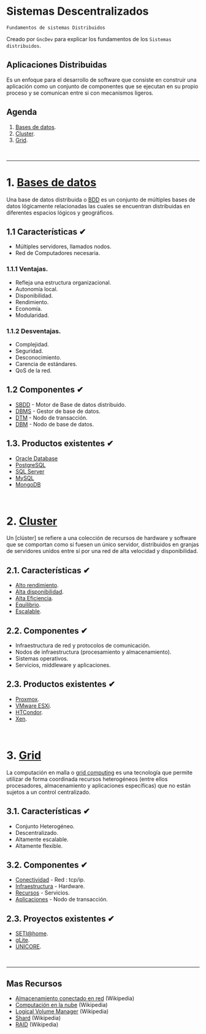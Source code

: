 # Sistemas Descentralizados
<p><code>Fundamentos de sistemas Distribuidos</code></p>
<p>Creado por <code>GncDev</code> para explicar los fundamentos de los <code>Sistemas distribuidos</code>.</p>

## Aplicaciones Distribuidas
Es un enfoque para el desarrollo de software que consiste en construir una aplicación como un conjunto de componentes que se ejecutan en su propio proceso y se comunican entre si con mecanismos ligeros.


## Agenda
1. [Bases de datos](#1-bases-de-datos).
1. [Cluster](#2-Cluster).
1. [Grid](#3-Grid).

<br>

---
# 1. [Bases de datos](#agenda)
Una base de datos distribuida o [BDD][1] es un conjunto de múltiples bases de datos lógicamente relacionadas las cuales se encuentran distribuidas en diferentes espacios lógicos y geográficos.

[1]:https://es.wikipedia.org/wiki/Base_de_datos_distribuida

## 1.1 Características ✔
* Múltiples servidores, llamados nodos.
* Red de Computadores necesaria.

### 1.1.1 Ventajas.
* Refleja una estructura organizacional.
* Autonomía local.
* Disponibilidad.
* Rendimiento.
* Economía.
* Modularidad.

### 1.1.2 Desventajas.
* Complejidad.
* Seguridad.
* Desconocimiento.
* Carencia de estándares.
* QoS de la red.

## 1.2 Componentes ✔
* [SBDD][12_1] - Motor de Base de datos distribuido.
* [DBMS][12_1] - Gestor de base de datos.
* [DTM][12_1] - Nodo de transacción.
* [DBM][12_1] - Nodo de base de datos.

[12_1]:https://es.wikipedia.org/wiki/Base_de_datos_distribuida


## 1.3. Productos existentes ✔
* [Oracle Database][13_1]
* [PostgreSQL][13_2]
* [SQL Server][13_3]
* [MySQL][13_4]
* [MongoDB][13_5]

[13_1]:https://es.wikipedia.org/wiki/Oracle_Database
[13_2]:https://es.wikipedia.org/wiki/PostgreSQL
[13_3]:https://es.wikipedia.org/wiki/Microsoft_SQL_Server
[13_4]:https://es.wikipedia.org/wiki/MySQL
[13_5]:https://es.wikipedia.org/wiki/MongoDB

<br>

# 2. [Cluster](#agenda)
Un [clúster] se refiere a una colección de recursos de hardware y software que se comportan como si fuesen un único servidor, distribuidos en granjas de servidores unidos entre sí por una red de alta velocidad y disponibilidad.

[2]:https://es.wikipedia.org/wiki/Cl%C3%BAster_de_computadoras


## 2.1. Características ✔
* [Alto rendimiento][21_1].
* [Alta disponibilidad][21_2].
* [Alta Eficiencia][21_3].
* [Equilibrio][21_4].
* [Escalable][21_5].

[21_1]:https://es.wikipedia.org/wiki/Cl%C3%BAster_de_alto_rendimiento
[21_2]:https://es.wikipedia.org/wiki/Cl%C3%BAster_de_alta_disponibilidad
[21_3]:https://en.wikipedia.org/wiki/High-throughput_computing
[21_4]:https://es.wikipedia.org/wiki/Equilibrio_de_carga
[21_5]:https://es.wikipedia.org/wiki/Escalabilidad

## 2.2. Componentes ✔
* Infraestructura de red y protocolos de comunicación.
* Nodos de infraestructura (procesamiento y almacenamiento).
* Sistemas operativos.
* Servicios, middleware y aplicaciones.

## 2.3. Productos existentes ✔
* [Proxmox][23_1].
* [VMware ESXi][23_2].
* [HTCondor][23_3].
* [Xen][23_4].

[23_1]:https://es.wikipedia.org/wiki/Proxmox_Virtual_Environment
[23_2]:https://es.wikipedia.org/wiki/VMware_ESXi
[23_3]:https://en.wikipedia.org/wiki/HTCondor
[23_4]:https://es.wikipedia.org/wiki/Xen

<br>

# 3. [Grid](#agenda)
La computación en malla o [grid computing][3] es una tecnología que permite utilizar de forma coordinada recursos heterogéneos (entre ellos procesadores, almacenamiento y aplicaciones específicas) que no están sujetos a un control centralizado.

[3]:https://es.wikipedia.org/wiki/Computaci%C3%B3n_en_malla


## 3.1. Características ✔
* Conjunto Heterogéneo. 
* Descentralizado.
* Altamente escalable.
* Altamente flexible.

## 3.2. Componentes ✔
* [Conectividad][32_] - Red : tcp/ip.
* [Infraestructura][32_] - Hardware.
* [Recursos][32_] - Servicios.
* [Aplicaciones][32_] - Nodo de transacción.

[32_]:https://es.wikipedia.org/wiki/Computaci%C3%B3n_en_malla

## 2.3. Proyectos existentes ✔
* [SETI@home][33_1].
* [gLite][33_2].
* [UNICORE][33_3].

[33_1]:https://es.wikipedia.org/wiki/SETI@home
[33_2]:https://en.wikipedia.org/wiki/GLite
[33_3]:https://en.wikipedia.org/wiki/UNICORE


<br>

---
## Mas Recursos
- [Almacenamiento conectado en red](https://es.wikipedia.org/wiki/Almacenamiento_conectado_en_red) (Wikipedia)
- [Computación en la nube](https://es.wikipedia.org/wiki/Computaci%C3%B3n_en_la_nube) (Wikipedia)
- [Logical Volume Manager](https://es.wikipedia.org/wiki/Logical_Volume_Manager_(Linux)) (Wikipedia)
- [Shard](https://es.wikipedia.org/wiki/Shard_(arquitectura_de_base_de_datos)) (Wikipedia)
- [RAID](https://es.wikipedia.org/wiki/RAID) (Wikipedia)

